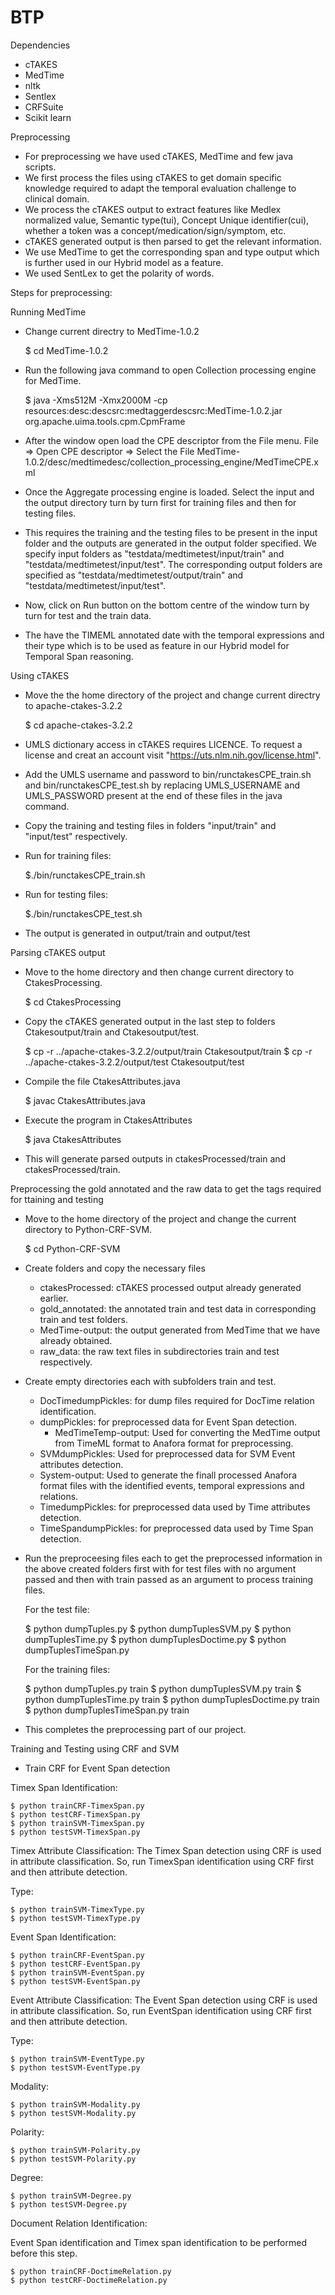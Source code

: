 # BTP
Dependencies
- cTAKES
- MedTime
- nltk
- Sentlex
- CRFSuite
- Scikit learn


Preprocessing

- For preprocessing we have used cTAKES, MedTime and few java scripts. 
- We first process the files using cTAKES to get domain specific knowledge required to adapt the temporal evaluation challenge to clinical domain. 
- We process the cTAKES output to extract features like Medlex normalized value, Semantic type(tui), Concept Unique identifier(cui), whether a token was a concept/medication/sign/symptom, etc. 
- cTAKES generated output is then parsed to get the relevant information. 
- We use MedTime to get the corresponding span and type output which is further used in our Hybrid model as a feature.
- We used SentLex to get the polarity of words.

Steps for preprocessing:

Running MedTime

- Change current directry to MedTime-1.0.2

	$ cd MedTime-1.0.2

- Run the following java command to open Collection processing engine for MedTime.

	$ java -Xms512M -Xmx2000M -cp resources:desc:descsrc:medtaggerdescsrc:MedTime-1.0.2.jar org.apache.uima.tools.cpm.CpmFrame

- After the window open load the CPE descriptor from the File menu.
	File => Open CPE descriptor => Select the File MedTime-1.0.2/desc/medtimedesc/collection_processing_engine/MedTimeCPE.xml
- Once the Aggregate processing engine is loaded. Select the input and the output directory turn by turn first for training files and then for testing files.

- This requires the training and the testing files to be present in the input folder and the outputs are generated in the output folder specified. We specify input folders as "testdata/medtimetest/input/train" and "testdata/medtimetest/input/test". The corresponding output folders are specified as "testdata/medtimetest/output/train" and "testdata/medtimetest/input/test".

- Now, click on Run button on the bottom centre of the window turn by turn for test and the train data.

- The have the TIMEML annotated date with the temporal expressions and their type which is to be used as feature in our Hybrid model for Temporal Span reasoning.


Using cTAKES

- Move the the home directory of the project and change current directry to apache-ctakes-3.2.2

	$ cd apache-ctakes-3.2.2

- UMLS dictionary access in cTAKES requires LICENCE. To request a license and creat an account visit "https://uts.nlm.nih.gov/license.html".

- Add the UMLS username and password to bin/runctakesCPE_train.sh and bin/runctakesCPE_test.sh by replacing UMLS_USERNAME and UMLS_PASSWORD present at the end of these files in the java command.

- Copy the training and testing files in folders "input/train" and "input/test" respectively.

- Run for training files:

	$./bin/runctakesCPE_train.sh

- Run for testing files:

	$./bin/runctakesCPE_test.sh

- The output is generated in output/train and output/test

Parsing cTAKES output

- Move to the home directory and then change current directory to CtakesProcessing.

	$ cd CtakesProcessing

- Copy the cTAKES generated output in the last step to folders Ctakesoutput/train and Ctakesoutput/test.

	$ cp  -r ../apache-ctakes-3.2.2/output/train Ctakesoutput/train
	$ cp  -r ../apache-ctakes-3.2.2/output/test Ctakesoutput/test

- Compile the file CtakesAttributes.java

	$ javac CtakesAttributes.java

- Execute the program in CtakesAttributes

	$ java CtakesAttributes

- This will generate parsed outputs in ctakesProcessed/train and ctakesProcessed/train.


Preprocessing the gold annotated and the raw data to get the tags required for ttaining and testing

- Move to the home directory of the project and change the current directory to Python-CRF-SVM.

	$ cd Python-CRF-SVM

- Create folders and copy the necessary files
	* ctakesProcessed: cTAKES processed output already generated earlier.
	* gold_annotated: the annotated train and test data in corresponding train and test folders.
	* MedTime-output: the output generated from MedTime that we have already obtained.
	* raw_data: the raw text files in subdirectories train and test respectively.

- Create empty directories each with subfolders train and test.
	* DocTimedumpPickles: for dump files required for DocTime relation identification.
	* dumpPickles: for preprocessed data for Event Span detection.
     	* MedTimeTemp-output: Used for converting the MedTime output from TimeML format to Anafora format for preprocessing.
	* SVMdumpPickles: Used for preprocessed data for SVM Event attributes detection.
	* System-output: Used to generate the finall processed Anafora format files with the identified events, temporal expressions and 		relations.
	* TimedumpPickles: for preprocessed data used by Time attributes detection.
	* TimeSpandumpPickles: for preprocessed data used by Time Span detection.

- Run the preproceesing files each to get the preprocessed information in the above created folders first with for test files with no argument passed and then with train passed as an argument to process training files.

	For the test file:

	$ python dumpTuples.py
	$ python dumpTuplesSVM.py
	$ python dumpTuplesTime.py
	$ python dumpTuplesDoctime.py
	$ python dumpTuplesTimeSpan.py

	For the training files:

	$ python dumpTuples.py train
	$ python dumpTuplesSVM.py train
	$ python dumpTuplesTime.py train
	$ python dumpTuplesDoctime.py train
	$ python dumpTuplesTimeSpan.py train

- This completes the preprocessing part of our project.


Training and Testing using CRF and SVM

- Train CRF for Event Span detection

Timex Span Identification:

	$ python trainCRF-TimexSpan.py
	$ python testCRF-TimexSpan.py
	$ python trainSVM-TimexSpan.py
	$ python testSVM-TimexSpan.py

Timex Attribute Classification:
The Timex Span detection using CRF is used in attribute classification. So, run TimexSpan identification using CRF first and then attribute detection.

Type:

	$ python trainSVM-TimexType.py
	$ python testSVM-TimexType.py

Event Span Identification:

	$ python trainCRF-EventSpan.py
	$ python testCRF-EventSpan.py
	$ python trainSVM-EventSpan.py
	$ python testSVM-EventSpan.py


Event Attribute Classification:
The Event Span detection using CRF is used in attribute classification. So, run EventSpan identification using CRF first and then attribute detection.

Type:

	$ python trainSVM-EventType.py
	$ python testSVM-EventType.py	

Modality:

	$ python trainSVM-Modality.py
	$ python testSVM-Modality.py

Polarity:

	$ python trainSVM-Polarity.py
	$ python testSVM-Polarity.py

Degree:

	$ python trainSVM-Degree.py
	$ python testSVM-Degree.py


Document Relation Identification:

Event Span identification and Timex span identification to be performed before this step.

	$ python trainCRF-DoctimeRelation.py
	$ python testCRF-DoctimeRelation.py
